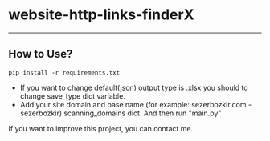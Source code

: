 # website-http-links-finderX
---
## How to Use?  
```
pip install -r requirements.txt
```
- If you want to change default(json) output type is .xlsx you should to change save_type dict variable.
- Add your site domain and base name (for example: sezerbozkir.com - sezerbozkir) scanning_domains dict. And then run "main.py"

If you want to improve this project, you can contact me.